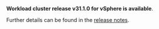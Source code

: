 **Workload cluster release v31.1.0 for vSphere is available**.

Further details can be found in the [release notes](https://docs.giantswarm.io/changes/workload-cluster-releases-vsphere/releases/vsphere-31.1.0).
